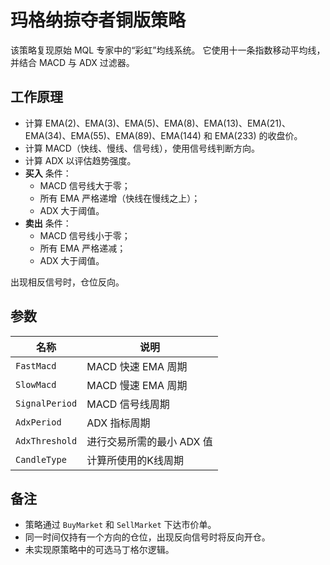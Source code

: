 # 玛格纳掠夺者铜版策略

该策略复现原始 MQL 专家中的“彩虹”均线系统。
它使用十一条指数移动平均线，并结合 MACD 与 ADX 过滤器。

## 工作原理

- 计算 EMA(2)、EMA(3)、EMA(5)、EMA(8)、EMA(13)、EMA(21)、EMA(34)、EMA(55)、EMA(89)、EMA(144) 和 EMA(233) 的收盘价。
- 计算 MACD（快线、慢线、信号线），使用信号线判断方向。
- 计算 ADX 以评估趋势强度。
- **买入** 条件：
  - MACD 信号线大于零；
  - 所有 EMA 严格递增（快线在慢线之上）；
  - ADX 大于阈值。
- **卖出** 条件：
  - MACD 信号线小于零；
  - 所有 EMA 严格递减；
  - ADX 大于阈值。

出现相反信号时，仓位反向。

## 参数

| 名称 | 说明 |
| --- | --- |
| `FastMacd` | MACD 快速 EMA 周期 |
| `SlowMacd` | MACD 慢速 EMA 周期 |
| `SignalPeriod` | MACD 信号线周期 |
| `AdxPeriod` | ADX 指标周期 |
| `AdxThreshold` | 进行交易所需的最小 ADX 值 |
| `CandleType` | 计算所使用的K线周期 |

## 备注

- 策略通过 `BuyMarket` 和 `SellMarket` 下达市价单。
- 同一时间仅持有一个方向的仓位，出现反向信号时将反向开仓。
- 未实现原策略中的可选马丁格尔逻辑。
